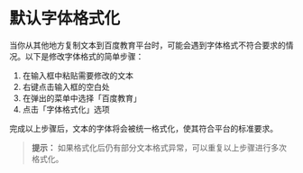 # 默认字体格式化

当你从其他地方复制文本到百度教育平台时，可能会遇到字体格式不符合要求的情况。以下是修改字体格式的简单步骤：

1. 在输入框中粘贴需要修改的文本
2. 右键点击输入框的空白处
3. 在弹出的菜单中选择「百度教育」
4. 点击「字体格式化」选项

完成以上步骤后，文本的字体将会被统一格式化，使其符合平台的标准要求。

> **提示：**
> 如果格式化后仍有部分文本格式异常，可以重复以上步骤进行多次格式化。
